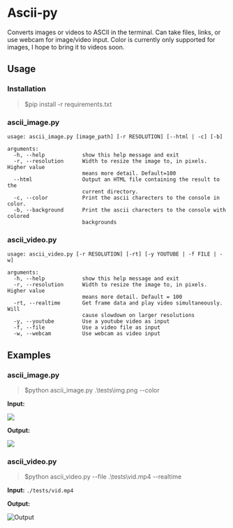 # Ascii-py

Converts images or videos to ASCII in the terminal. Can take files, links, or use webcam for image/video input. Color is currently only supported for images, I hope to bring it to videos soon.


## Usage

### Installation
> $pip install -r requirements.txt

### **ascii_image.py**

```
usage: ascii_image.py [image_path] [-r RESOLUTION] [--html | -c] [-b]

arguments:
  -h, --help            show this help message and exit
  -r, --resolution      Width to resize the image to, in pixels. Higher value
                        means more detail. Default=100
  --html                Output an HTML file containing the result to the
                        current directory.
  -c, --color           Print the ascii charecters to the console in color.
  -b, --background      Print the ascii charecters to the console with colored
                        backgrounds
```

### **ascii_video.py**

```
usage: ascii_video.py [-r RESOLUTION] [-rt] [-y YOUTUBE | -f FILE | -w]

arguments:
  -h, --help            show this help message and exit 
  -r, --resolution      Width to resize the image to, in pixels. Higher value
                        means more detail. Default = 100
  -rt, --realtime       Get frame data and play video simultaneously. Will
                        cause slowdown on larger resolutions
  -y, --youtube         Use a youtube video as input
  -f, --file            Use a video file as input
  -w, --webcam          Use webcam as video input
```

## Examples

### ascii_image.py
> $python ascii_image.py .\tests\img.png --color 

**Input:**

![](https://github.com/AliShazly/ascii-py/blob/master/tests/img.png)

**Output:**

![](https://github.com/AliShazly/ascii-py/blob/master/tests/img_output_01.png)

### ascii_video.py
> $python ascii_video.py --file .\tests\vid.mp4 --realtime

**Input:**
`./tests/vid.mp4`

**Output:**

![Output](https://github.com/AliShazly/ascii-py/blob/master/tests/vid_output_01.gif)
